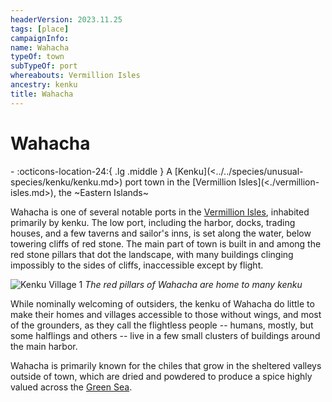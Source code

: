 ```yaml
---
headerVersion: 2023.11.25
tags: [place]
campaignInfo:
name: Wahacha
typeOf: town
subTypeOf: port
whereabouts: Vermillion Isles
ancestry: kenku
title: Wahacha
---
```

# Wahacha
<div class="grid cards ext-narrow-margin ext-one-column" markdown>
-    :octicons-location-24:{ .lg .middle } A [Kenku](<../../species/unusual-species/kenku/kenku.md>) port town in the [Vermillion Isles](<./vermillion-isles.md>), the ~Eastern Islands~  
</div>


Wahacha is one of several notable ports in the [Vermillion Isles](<./vermillion-isles.md>), inhabited primarily by kenku. The low port, including the harbor, docks, trading houses, and a few taverns and sailor's inns, is set along the water, below towering cliffs of red stone. The main part of town is built in and among the red stone pillars that dot the landscape, with many buildings clinging impossibly to the sides of cliffs, inaccessible except by flight.

![Kenku Village 1](../../assets/kenku-village-1.png)
*The red pillars of Wahacha are home to many kenku*

While nominally welcoming of outsiders, the kenku of Wahacha do little to make their homes and villages accessible to those without wings, and most of the grounders, as they call the flightless people -- humans, mostly, but some halflings and others -- live in a few small clusters of buildings around the main harbor.

Wahacha is primarily known for the chiles that grow in the sheltered valleys outside of town, which are dried and powdered to produce a spice highly valued across the [Green Sea](<../green-sea.md>). 